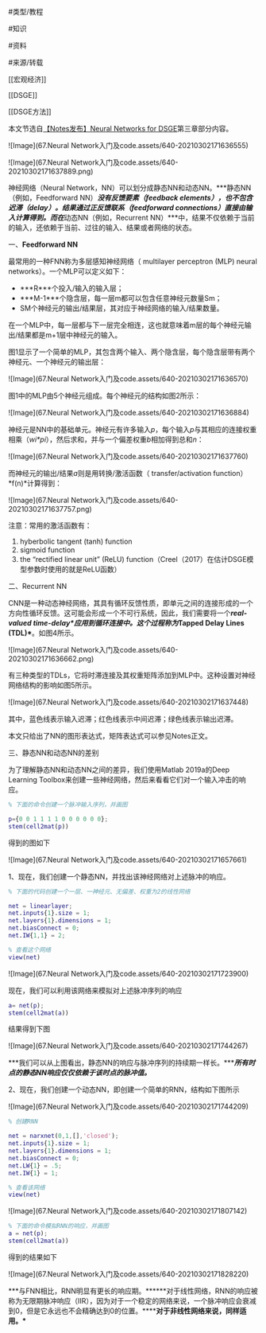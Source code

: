 #类型/教程

#知识 

#资料 

#来源/转载



[[宏观经济]]

[[DSGE]]

[[DSGE方法]]





本文节选自[【Notes发布】Neural Networks for DSGE](http://mp.weixin.qq.com/s?__biz=MzAwODY5MDA3NA==&mid=2455730073&idx=1&sn=fd4d49426eed11172adfab7754a8138d&chksm=8cc0d76cbbb75e7a529b4923981270b6d6ce9dddfefb973d31ed5e2b00f080ddc3189fc210fa&scene=21#wechat_redirect)第三章部分内容。

![Image](67.Neural Network入门及code.assets/640-20210302171636555)

![Image](67.Neural Network入门及code.assets/640-20210302171637889.png)



神经网络（Neural Network，NN）可以划分成静态NN和动态NN。***静态NN（例如，Feedforward NN）***没有反馈要素（feedback elements），也不包含迟滞（delay）。结果通过正反馈联系（feedforward connections）直接由输入计算得到。而在***动态NN（例如，Recurrent NN）***中，结果不仅依赖于当前的输入，还依赖于当前、过往的输入、结果或者网络的状态。



一、**Feedforward NN**



最常用的一种FNN称为多层感知神经网络（ multilayer perceptron (MLP) neural networks）。一个MLP可以定义如下：



- ***R\***个投入/输入的输入层；
- ***M-1\***个隐含层，每一层m都可以包含任意神经元数量Sm；
- SM个神经元的输出/结果层，其对应于神经网络的输入/结果数量。



在一个MLP中，每一层都与下一层完全相连，这也就意味着m层的每个神经元输出/结果都是m+1层中神经元的输入。



图1显示了一个简单的MLP，其包含两个输入、两个隐含层，每个隐含层带有两个神经元、一个神经元的输出层：

![Image](67.Neural Network入门及code.assets/640-20210302171636570)



图1中的MLP由5个神经元组成。每个神经元的结构如图2所示：

![Image](67.Neural Network入门及code.assets/640-20210302171636884)

神经元是NN中的基础单元。神经元有许多输入*p*，每个输入*p*与其相应的连接权重相乘（*wi\*pi*），然后求和，并与一个偏差权重*b*相加得到总和*n*：

![Image](67.Neural Network入门及code.assets/640-20210302171637760)

而神经元的输出/结果*a*则是用转换/激活函数（ transfer/activation function）*f(n)*计算得到：

![Image](67.Neural Network入门及code.assets/640-20210302171637757.png)

注意：常用的激活函数有：

1. hyberbolic tangent (tanh) function
1. sigmoid function
1. the “rectified linear unit” (ReLU) function（Creel（2017）在估计DSGE模型参数时使用的就是ReLU函数）



二、Recurrent NN



CNN是一种动态神经网络，其具有循环反馈性质，即单元之间的连接形成的一个方向性循环反馈。这可能会形成一个不可行系统，因此，我们需要将一个***real-valued time-delay\***应用到循环连接中。这个过程称为***Tapped Delay Lines (TDL)\***。如图4所示。

![Image](67.Neural Network入门及code.assets/640-20210302171636662.png)

有三种类型的TDLs，它将时滞连接及其权重矩阵添加到MLP中。这种设置对神经网络结构的影响如图5所示。

![Image](67.Neural Network入门及code.assets/640-20210302171637448)

其中，蓝色线表示输入迟滞；红色线表示中间迟滞；绿色线表示输出迟滞。



本文只给出了NN的图形表达式，矩阵表达式可以参见Notes正文。



三、静态NN和动态NN的差别



为了理解静态NN和动态NN之间的差异，我们使用Matlab 2019a的Deep Learning Toolbox来创建一些神经网络，然后来看看它们对一个输入冲击的响应。





```matlab
% 下面的命令创建一个脉冲输入序列，并画图

p={0 0 1 1 1 1 0 0 0 0 0 0};
stem(cell2mat(p))
```



得到的图如下

![Image](67.Neural Network入门及code.assets/640-20210302171657661)



1、现在，我们创建一个静态NN，并找出该神经网络对上述脉冲的响应。

```matlab
% 下面的代码创建一个一层、一神经元、无偏差、权重为2的线性网络

net = linearlayer;
net.inputs{1}.size = 1;
net.layers{1}.dimensions = 1;
net.biasConnect = 0;
net.IW{1,1} = 2;

% 查看这个网络
view(net)

```



![Image](67.Neural Network入门及code.assets/640-20210302171723900)



现在，我们可以利用该网络来模拟对上述脉冲序列的响应



```matlab
a= net(p);
stem(cell2mat(a))
```



结果得到下图

![Image](67.Neural Network入门及code.assets/640-20210302171744267)



***我们可以从上图看出，静态NN的响应与脉冲序列的持续期一样长。******所有时点的静态NN响应仅仅依赖于该时点的脉冲值。***





2、现在，我们创建一个动态NN，即创建一个简单的RNN，结构如下图所示

![Image](67.Neural Network入门及code.assets/640-20210302171744209)



```matlab
% 创建RNN

net = narxnet(0,1,[],'closed');
net.inputs{1}.size = 1;
net.layers{1}.dimensions = 1;
net.biasConnect = 0;
net.LW{1} = .5;
net.IW{1} = 1;

% 查看该网络
view(net)
```



![Image](67.Neural Network入门及code.assets/640-20210302171807142)



```matlab
% 下面的命令模拟RNN的响应，并画图
a = net(p);
stem(cell2mat(a))
```

得到的结果如下

![Image](67.Neural Network入门及code.assets/640-20210302171828220)



***与FNN相比，RNN明显有更长的响应期。\******对于线性网络，RNN的响应被称为无限期脉冲响应（IIR），因为对于一个稳定的网络来说，一个脉冲响应会衰减到0，但是它永远也不会精确达到0的位置。\******对于非线性网络来说，同样适用。\***









